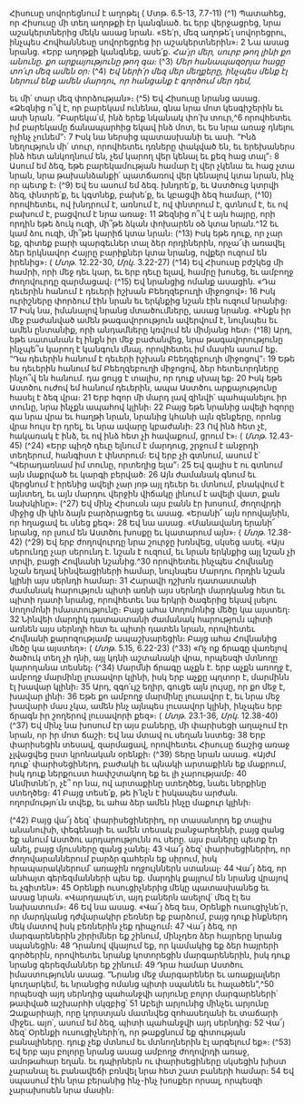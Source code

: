 
Հիսուսը սովորեցնում է աղոթել
( Մտթ. 6.5-13, 7.7-11)
(^1) Պատահեց, որ Հիսուսը մի տեղ աղոթքի էր կանգնած. եւ երբ վերջացրեց, նրա աշակերտներից մեկն ասաց նրան.
«Տե՛ր, մեզ աղոթե՛լ սովորեցրու, ինչպես Հովհաննեսը սովորեցրեց իր աշակերտներին»։ 2 Նա ասաց նրանց. «Երբ
աղոթքի կանգնեք, ասե՛ք.
_Հա՛յր մեր, սուրբ թող լինի քո անունը.
քո արքայությունը թող գա։_
(^3) _Մեր հանապազօրյա հացը տո՛ւր մեզ ամեն օր։_
(^4) _Եվ ների՛ր մեզ մեր մեղքերը,
ինչպես մենք էլ ներում ենք ամեն մարդու,
որ հանցանք է գործում մեր դեմ,_


եւ մի՛ տար մեզ փորձության»։
(^5) Եվ Հիսուսը նրանց ասաց. «Ձեզնից ո՞վ է, որ բարեկամ ունենա, գնա նրա մոտ կեսգիշերին եւ ասի նրան. “Բարեկա՛մ,
ինձ երեք նկանակ փո՛խ տուր,^6 որովհետեւ իմ բարեկամը ճանապարհից եկավ ինձ մոտ, եւ ես նրա առաջ դնելու ոչինչ
չունեմ”։ 7 Իսկ նա ներսից պատասխանի եւ ասի. “Ինձ նեղություն մի՛ տուր, որովհետեւ դռները փակված են, եւ
երեխաներս ինձ հետ անկողնում են, չեմ կարող վեր կենալ եւ քեզ հաց տալ”։ 8 Ասում եմ ձեզ, եթե բարեկամության համար
էլ վեր չկենա եւ հաց չտա նրան, նրա թախանձանքի՛ պատճառով վեր կենալով կտա նրան, ինչ որ պետք է։
(^9) Եվ ես ասում եմ ձեզ. խնդրե՛ք, եւ Աստծուց կտրվի ձեզ, փնտրե՛ք, եւ կգտնեք, բախե՛ք, եւ կբացվի ձեզ համար,
(^10) որովհետեւ, ով խնդրում է, առնում է, ով փնտրում է, գտնում է, եւ ով բախում է, բացվում է նրա առաջ։ 11 Ձեզնից ո՞վ է
այն հայրը, որի որդին եթե ձուկ ուզի, մի՞թե ձկան փոխարեն օձ կտա նրան.^12 եւ կամ ձու ուզի, մի՞թե կարիճ կտա նրան։
(^13) Իսկ եթե դուք, որ չար եք, գիտեք բարի պարգեւներ տալ ձեր որդիներին, որչա՜փ առավել ձեր երկնավոր Հայրը բարիքներ
կտա նրանց, ովքեր ուզում են իրենից»։
( _Մտթ_. 12.22-30, _Մրկ_. 3.22-27)
(^14) Եվ Հիսուսը բժշկեց մի համրի, որի մեջ դեւ կար, եւ երբ դեւը ելավ, համրը խոսեց, եւ ամբողջ ժողովուրդը զարմացավ։
(^15) Եվ նրանցից ոմանք ասացին. «Դա դեւերին հանում է դեւերի իշխան Բեեղզեբուղի միջոցով»։ 16 Իսկ ուրիշները փորձում
էին նրան եւ երկնքից նշան էին ուզում նրանից։ 17 Իսկ նա, իմանալով նրանց մտածումները, ասաց նրանց. «Ինքն իր մեջ
բաժանված ամեն թագավորություն ավերվում է, նույնպես եւ ամեն ընտանիք, որի անդամները կռվում են միմյանց հետ։
(^18) Արդ, եթե սատանան էլ ինքն իր մեջ բաժանվեց, նրա թագավորությունը ինչպե՞ս կարող է կանգուն մնալ. որովհետեւ իմ
մասին ասում եք. “Դա դեւերին հանում է դեւերի իշխան Բեեղզեբուղի միջոցով”։ 19 Եթե ես դեւերին հանում եմ
Բեեղզեբուղի միջոցով, ձեր հետեւորդները ինչո՞վ են հանում. դա ցույց է տալիս, որ դուք սխալ եք։ 20 Իսկ եթե Աստծու
ուժով եմ հանում դեւերին, ապա Աստծու արքայությունը հասել է ձեզ վրա։ 21 Երբ հզոր մի մարդ լավ զինվի՝ պահպանելու
իր տունը, նրա ինչքն ապահով կլինի։ 22 Բայց եթե նրանից ավելի հզորը գա նրա վրա եւ հաղթի նրան, նրանից կհանի այն
զենքերը, որոնց վրա հույս էր դրել, եւ նրա ավարը կբաժանի։ 23 Ով ինձ հետ չէ, հակառակ է ինձ, եւ ով ինձ հետ չի
հավաքում, ցրում է»։
( _Մտթ_. 12.43-45)
(^24) «Երբ պիղծ դեւը ելնում է մարդուց, շրջում է անջրդի տեղերում, հանգիստ է փնտրում։ Եվ երբ չի գտնում, ասում է՝
“Վերադառնամ իմ տունը, որտեղից ելա”։ 25 Եվ գալիս է ու գտնում այն մաքրված եւ կարգի բերված։ 26 Այն ժամանակ
գնում եւ վերցնում է իրենից ավելի չար յոթ այլ դեւեր եւ մտնում, բնակվում է այնտեղ, եւ այն մարդու վերջին վիճակը լինում
է ավելի վատ, քան նախկինը»։
(^27) Եվ մինչ Հիսուսն այս բանն էր խոսում, ժողովրդի միջից մի կին ձայն բարձրացրեց եւ ասաց. «Երանի՜ այն
որովայնին, որ հղացավ եւ սնեց քեզ»։ 28 Եվ նա ասաց. «Մանավանդ երանի՜ նրանց, որ լսում են Աստծու խոսքը եւ
կատարում այն»։
( _Մտթ_. 12.38-42)
(^29) Եվ երբ ժողովուրդը նրա շուրջը խռնվեց, սկսեց ասել. «Այս սերունդը չար սերունդ է. նշան է ուզում, եւ նրան երկնքից
այլ նշան չի տրվի, բացի Հովնանի նշանից.^30 որովհետեւ ինչպես Հովնանը նշան եղավ նինվեացիների համար, նույնպես
Մարդու Որդին նշան կլինի այս սերնդի համար։ 31 Հարավի դշխոն դատաստանի ժամանակ հարություն պիտի առնի այս
սերնդի մարդկանց հետ եւ պիտի դատի նրանց, որովհետեւ նա երկրի ծագերից եկավ լսելու Սողոմոնի իմաստությունը։
Բայց ահա Սողոմոնից մեծը կա այստեղ։ 32 Նինվեի մարդիկ դատաստանի ժամանակ հարություն պիտի առնեն այս
սերնդի հետ եւ պիտի դատեն նրան, որովհետեւ Հովնանի քարոզությամբ ապաշխարեցին։ Բայց ահա Հովնանից մեծը
կա այստեղ»։
( _Մտթ_. 5.15, 6.22-23)
(^33) «Ոչ ոք ճրագը վառելով ծածուկ տեղ չի դնի, այլ կդնի աշտանակի վրա, որպեսզի մտնողը կարողանա տեսնել։
(^34) Մարմնի ճրագը աչքն է. երբ աչքն առողջ է, ամբողջ մարմինը լուսավոր կլինի, իսկ երբ աչքը պղտոր է, մարմինն էլ
խավար կլինի։ 35 Արդ, զգո՛ւյշ եղիր, գուցե այն լույսը, որ քո մեջ է, խավար լինի։ 36 Եթե քո ամբողջ մարմինը լուսավոր է, եւ
նրա մեջ խավարի մաս չկա, ամեն ինչ այնպես լուսավոր կլինի, ինչպես երբ ճրագն իր շողերով լուսավորի քեզ»։
( _Մտթ_. 23.1-36, _Մրկ_. 12.38-40)
(^37) Եվ մինչ նա խոսում էր այս բաները, մի փարիսեցի աղաչում էր նրան, որ իր մոտ ճաշի։ Եվ նա մտավ ու սեղան
նստեց։ 38 Երբ փարիսեցին տեսավ, զարմացավ, որովհետեւ Հիսուսը ճաշից առաջ չլվացվեց ըստ կրոնական օրենքի։
(^39) Տերը նրան ասաց. «Այժմ դուք՝ փարիսեցիներդ, բաժակի եւ պնակի արտաքինն եք մաքրում, իսկ դուք ներքուստ
հափշտակող եք եւ լի չարությամբ։ 40 Անմիտնե՛ր, չէ՞ որ նա, ով արտաքինը ստեղծեց, նաեւ ներքինը ստեղծեց։ 41 Բայց
տեսե՛ք, թե ի՛նչն է իսկապես արժան. ողորմությո՛ւն տվեք, եւ ահա ձեր ամեն ինչը մաքուր կլինի։


(^42) Բայց վա՜յ ձեզ՝ փարիսեցիներիդ, որ տասանորդ եք տալիս անանուխի, փեգենայի եւ ամեն տեսակ բանջարեղենի,
բայց զանց եք անում Աստծու արդարությունն ու սերը. այս բաները պետք էր անել, բայց մյուսները զանց չանել։ 43 Վա՜յ
ձեզ՝ փարիսեցիներիդ, որ ժողովարաններում բարձր գահերն եք սիրում, իսկ հրապարակներում՝ առաջին ողջույններն
ստանալ։ 44 Վա՜յ ձեզ, որ անհայտ գերեզմանների պես եք. մարդիկ քայլում են նրանց վրայով եւ չգիտեն»։ 45 Օրենքի
ուսուցիչներից մեկը պատասխանեց եւ ասաց նրան. «Վարդապե՛տ, այդ բաներն ասելով՝ մեզ էլ ես նախատում»։ 46 Եվ նա
ասաց. «Վա՜յ ձեզ եւս, Օրենքի ուսուցիչնե՛ր, որ մարդկանց դժվարակիր բեռներ եք բարձում, բայց դուք ինքներդ մեկ
մատով իսկ բեռներին չեք դիպչում։ 47 Վա՜յ ձեզ, որ մարգարեներին շիրիմներ եք շինում, մինչդեռ ձեր հայրերը նրանց
սպանեցին։ 48 Դրանով վկայում եք, որ կամակից եք ձեր հայրերի գործերին, որովհետեւ նրանք կոտորեցին
մարգարեներին, իսկ դուք նրանց գերեզմաններ եք շինում։ 49 Դրա համար Աստծու իմաստությունն ասաց. “Նրանց մեջ
մարգարեներ եւ առաքյալներ կուղարկեմ, եւ նրանցից ոմանց պիտի սպանեն եւ հալածեն”,^50 որպեսզի այդ սերնդից
պահանջվի արյունը բոլոր մարգարեների՝ թափված աշխարհի սկզբից՝ 51 Աբելի արյունից մինչեւ արյունը Զաքարիայի,
որը կորստյան մատնվեց զոհասեղանի եւ տաճարի միջեւ. այո՛, ասում եմ ձեզ, պիտի պահանջվի այդ սերնդից։ 52 Վա՜յ ձեզ՝
Օրենքի ուսուցիչների՛դ, որ թաքցնում եք գիտության բանալիները. դուք չեք մտնում եւ մտնողներին էլ արգելում եք»։
(^53) Եվ երբ այս բոլորը նրանց ասաց ամբողջ ժողովրդի առաջ, ամոթահար եղան. եւ դպիրներն ու փարիսեցիները
սկսեցին խիստ չարանալ եւ բանավեճի բռնվել նրա հետ շատ բաների համար։ 54 Եվ սպասում էին նրա բերանից ինչ-ինչ
խոսքեր որսալ, որպեսզի չարախոսեն նրա մասին։
